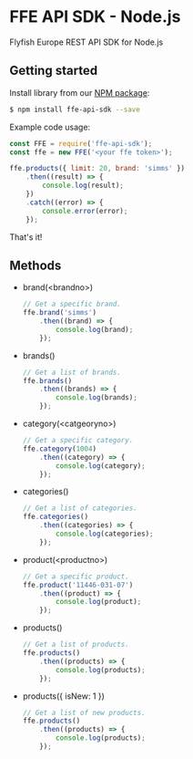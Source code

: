 # FFE API SDK - Node.js

Flyfish Europe REST API SDK for Node.js

## Getting started


Install library from our [NPM package](https://www.npmjs.com/package/ffe-api-sdk):
```bash
$ npm install ffe-api-sdk --save
```

Example code usage:
```javascript
const FFE = require('ffe-api-sdk');
const ffe = new FFE('<your ffe token>');

ffe.products({ limit: 20, brand: 'simms' })
    .then((result) => {
        console.log(result);
    })
    .catch((error) => {
        console.error(error);
    });
```

That's it!


## Methods

- brand(&lt;brandno&gt;)
    ```javascript
    // Get a specific brand.
    ffe.brand('simms')
        .then((brand) => {
            console.log(brand);
        });
    ```
- brands()
    ```javascript
    // Get a list of brands.
    ffe.brands()
        .then((brands) => {
            console.log(brands);
        });
    ```
- category(&lt;catgeoryno&gt;)
    ```javascript
    // Get a specific category.
    ffe.category(1004)
        .then((category) => {
            console.log(category);
        });
    ```
- categories()
    ```javascript
    // Get a list of categories.
    ffe.categories()
        .then((categories) => {
            console.log(categories);
        });
    ```
- product(&lt;productno&gt;)
    ```javascript
    // Get a specific product.
    ffe.product('11446-031-07')
        .then((product) => {
            console.log(product);
        });
    ```
- products()
    ```javascript
    // Get a list of products.
    ffe.products()
        .then((products) => {
            console.log(products);
        });
    ```
- products({ isNew: 1 })
    ```javascript
    // Get a list of new products.
    ffe.products()
        .then((products) => {
            console.log(products);
        });
    ```
